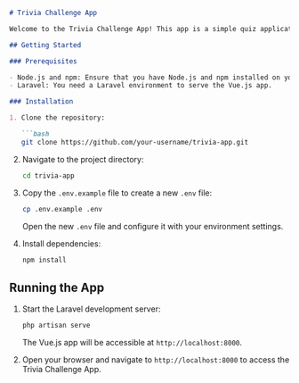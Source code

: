 ```markdown
# Trivia Challenge App

Welcome to the Trivia Challenge App! This app is a simple quiz application built with Vue.js and Laravel.

## Getting Started

### Prerequisites

- Node.js and npm: Ensure that you have Node.js and npm installed on your machine.
- Laravel: You need a Laravel environment to serve the Vue.js app.

### Installation

1. Clone the repository:

   ```bash
   git clone https://github.com/your-username/trivia-app.git
   ```

2. Navigate to the project directory:

   ```bash
   cd trivia-app
   ```

3. Copy the `.env.example` file to create a new `.env` file:

   ```bash
   cp .env.example .env
   ```

   Open the new `.env` file and configure it with your environment settings.

4. Install dependencies:

   ```bash
   npm install
   ```

## Running the App

1. Start the Laravel development server:

   ```bash
   php artisan serve
   ```

   The Vue.js app will be accessible at `http://localhost:8000`.

3. Open your browser and navigate to `http://localhost:8000` to access the Trivia Challenge App.
```
